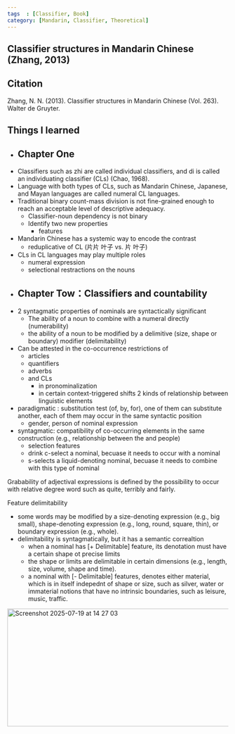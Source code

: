 ```yaml
---
tags  : [Classifier, Book]
category: [Mandarin, Classifier, Theoretical]
---
```

## Classifier structures in Mandarin Chinese (Zhang, 2013)

## Citation 
Zhang, N. N. (2013). Classifier structures in Mandarin Chinese (Vol. 263). Walter de Gruyter.

## Things I learned 
- ## Chapter One
- Classifiers such as zhi are called individual classifiers, and di is called an individuating classifier (CLs) (Chao, 1968).
- Language with both types of CLs, such as Mandarin Chinese, Japanese, and Mayan languages are called numeral CL languages.
- Traditional binary count-mass division is not fine-grained enough to reach an acceptable level of descriptive adequacy.
  - Classifier-noun dependency is not binary
  - Identify two new properties
    - features
- Mandarin Chinese has a systemic way to encode the contrast
  - reduplicative of CL (片片 叶子 vs. 片 叶子)
- CLs in CL languages may play multiple roles
  - numeral expression
  - selectional restractions on the nouns
- ## Chapter Tow：Classifiers and countability
- 2 syntagmatic properties of nominals are syntactically significant
  - The ability of a noun to combine with a numeral directly (numerability)
  - the ability of a noun to be modified by a delimitive (size, shape or boundary) modifier (delimitability)
- Can be attested in the co-occurrence restrictions of
  - articles
  - quantifiers
  - adverbs
  - and CLs
    - in pronominalization
    - in certain context-triggered shifts
2 kinds of relationship between linguistic elements
- paradigmatic : substitution test (of, by, for), one of them can substitute another, each of them may occur in the same syntactic position
  - gender, person of nominal expression
- syntagmatic: compatibility of co-occurring elements in the same construction (e.g., relationship between the and people)
  - selection features
  - drink c-select a nominal, becuase it needs to occur with a nominal
  - s-selects a liquid-denoting nominal, becuase it needs to combine with this type of nominal
 
Grabability of adjectival expressions is defined by the possibility to occur with relative degree word such as quite, terribly and fairly. 

Feature delimitability
- some words may be modified by a size-denoting expression (e.g., big small), shape-denoting expression (e.g., long, round, square, thin), or boundary expression (e.g., whole).
- delimitability is syntagmatically, but it has a semantic correaltion
  - when a nominal has [+ Delimitable] feature, its denotation must have a certain shape ot precise limits
  - the shape or limits are delimitable in certain dimensions (e.g., length, size, volume, shape and time).
  - a nominal with [- Delimitable] features, denotes either material, which is in itself indepednt of shape or size, such as silver, water or immaterial notions that have no intrinsic boundaries, such as leisure, music, traffic. 
<img width="771" height="268" alt="Screenshot 2025-07-19 at 14 27 03" src="https://github.com/user-attachments/assets/66d8b77b-ac2c-44d8-9c9b-9dec03091d80" />
